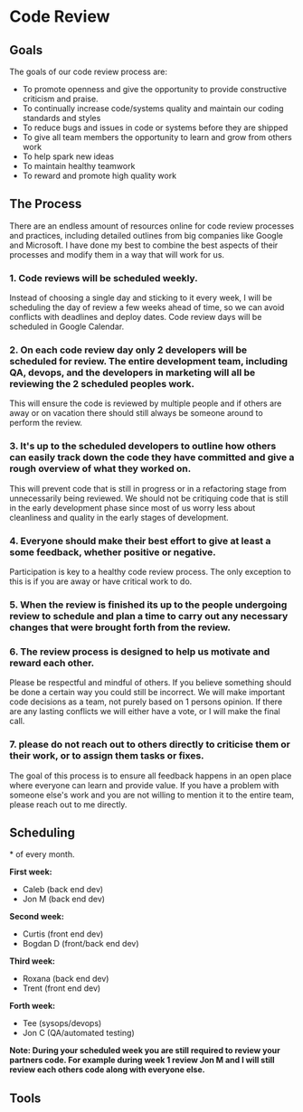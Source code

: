 # Code Review

## Goals

The goals of our code review process are:

- To promote openness and give the opportunity to provide constructive criticism and praise.
- To continually increase code/systems quality and maintain our coding standards and styles
- To reduce bugs and issues in code or systems before they are shipped
- To give all team members the opportunity to learn and grow from others work
- To help spark new ideas
- To maintain healthy teamwork
- To reward and promote high quality work

## The Process

There are an endless amount of resources online for code review processes and practices, including detailed outlines from big companies like Google and Microsoft. I have done my best to combine the best aspects of their processes and modify them in a way that will work for us.

### 1. Code reviews will be scheduled weekly.

Instead of choosing a single day and sticking to it every week, I will be scheduling the day of review a few weeks ahead of time, so we can avoid conflicts with deadlines and deploy dates. Code review days will be scheduled in Google Calendar.

### 2. On each code review day only 2 developers will be scheduled for review. The entire development team, including QA, devops, and the developers in marketing will all be reviewing the 2 scheduled peoples work.

This will ensure the code is reviewed by multiple people and if others are away or on vacation there should still always be someone around to perform the review.

### 3. It's up to the scheduled developers to outline how others can easily track down the code they have committed and give a rough overview of what they worked on.

This will prevent code that is still in progress or in a refactoring stage from unnecessarily being reviewed. We should not be critiquing code that is still in the early development phase since most of us worry less about cleanliness and quality in the early stages of development.

### 4. Everyone should make their best effort to give at least a some feedback, whether positive or negative.

Participation is key to a healthy code review process. The only exception to this is if you are away or have critical work to do.

### 5. When the review is finished its up to the people undergoing review to schedule and plan a time to carry out any necessary changes that were brought forth from the review.

### 6. The review process is designed to help us motivate and reward each other.

Please be respectful and mindful of others. If you believe something should be done a certain way you could still be incorrect. We will make important code decisions as a team, not purely based on 1 persons opinion. If there are any lasting conflicts we will either have a vote, or I will make the final call.

### 7. please do not reach out to others directly to criticise them or their work, or to assign them tasks or fixes.

The goal of this process is to ensure all feedback happens in an open place where everyone can learn and provide value. If you have a problem with someone else's work and you are not willing to mention it to the entire team, please reach out to me directly.

## Scheduling

\* of every month.

**First week:**
- Caleb (back end dev)
- Jon M (back end dev)

**Second week:**
- Curtis (front end dev)
- Bogdan D (front/back end dev)

**Third week:**
- Roxana (back end dev)
- Trent (front end dev)

**Forth week:**
- Tee (sysops/devops)
- Jon C (QA/automated testing)

**Note: During your scheduled week you are still required to review your partners code. For example during week 1 review Jon M and I will still review each others code along with everyone else.**

## Tools